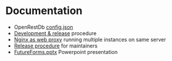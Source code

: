# Documentation

* OpenRestDb [config.json](config.json.md)
* [Development & release](devrel.md) procedure
* [Nginx as web proxy](webproxy.md) running multiple instances on same server
* [Release procedure](release.md) for maintainers
* [FutureForms.pptx](FutureForms.pptx) Powerpoint presentation
